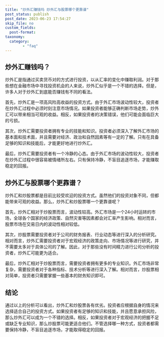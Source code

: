 ```yaml
---
title: "炒外汇赚钱吗 炒外汇与股票哪个更靠谱"
post_status: publish
post_date: 2023-06-23 17:54:27
skip_file: no
custom_fields: 
  post-format: 
taxonomy:
  category:
        - "faq"
---
```


## 炒外汇赚钱吗？

炒外汇是指通过买卖货币对的方式进行投资，以从汇率的变化中赚取利润。对于那些想在金融市场中寻找投资机会的人来说，炒外汇似乎是一个不错的选择。但是，许多人对于炒外汇到底能否赚钱有不同的看法。

首先，炒外汇是一项高风险高收益的投资方式。由于外汇市场波动性较大，投资者在炒外汇过程中必须时刻注意市场情况。如果投资者能够正确判断市场走势，炒外汇可以带来相当可观的收益。相反，如果投资者的决策错误，他们可能会面临巨大的亏损。

其次，炒外汇需要投资者拥有专业的技能和知识。投资者必须深入了解外汇市场的基本面和技术面，并且需要对经济、政治和自然因素等有一定的了解。只有在具备足够的知识和技能后，才能更好地进行炒外汇。

最后，炒外汇需要投资者有一个冷静的心态。由于外汇市场的波动性较大，投资者在炒外汇过程中很容易被情绪所左右。只有保持冷静，不盲目追逐市场，才能赚取稳定的回报。

## 炒外汇与股票哪个更靠谱？

炒外汇和炒股票都是目前比较受欢迎的投资方式。虽然他们的投资对象不同，但都能带来可观的收益。那么，炒外汇和炒股票哪一个更靠谱呢？

首先，炒外汇相对于炒股票而言，波动性较高。外汇市场是一个24小时运转的市场，全球各个国家的经济政策、自然灾害等因素都会对汇率产生影响。相对而言，股票市场在交易日内的波动性相对较低。

其次，炒股票需要投资者对于公司的财务报表、行业动态等进行深入的分析研究。相对而言，炒外汇需要投资者对于宏观经济的政策走向、市场情况等进行研究，并不需要太多对于具体公司的了解。因此，对于那些没有时间精力进行公司分析的投资者，炒外汇可能更为适合。

最后，炒外汇相对于炒股票而言，需要投资者拥有更多的专业知识。外汇市场非常复杂，需要投资者对于各种指标、技术分析等进行深入了解。相对而言，炒股票相对简单，投资者只需要掌握一些基本的财务知识即可。

## 结论

通过以上的分析可以看出，炒外汇和炒股票各有优劣。投资者应根据自身的情况来选择适合自己的投资方式。如果投资者有足够的知识和技能，并且愿意承担风险，那么炒外汇可以成为一个不错的选择。相反，如果投资者对于宏观经济的把握不足或缺乏专业知识，那么炒股票可能更适合他们。不管选择哪一种方式，投资者都需要保持冷静，不盲目追逐市场，才能取得稳定的回报。
